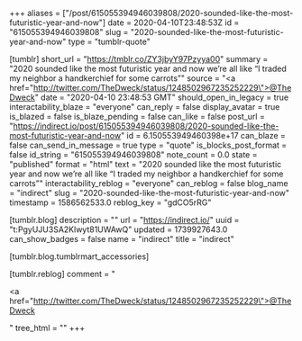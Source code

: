 +++
aliases = ["/post/615055394946039808/2020-sounded-like-the-most-futuristic-year-and-now"]
date = 2020-04-10T23:48:53Z
id = "615055394946039808"
slug = "2020-sounded-like-the-most-futuristic-year-and-now"
type = "tumblr-quote"

[tumblr]
short_url = "https://tmblr.co/ZY3jbyY97Pzyya00"
summary = "2020 sounded like the most futuristic year and now we’re all like “I traded my neighbor a handkerchief for some carrots”"
source = "<a href=\"http://twitter.com/TheDweck/status/1248502967235252229\">@TheDweck</a>"
date = "2020-04-10 23:48:53 GMT"
should_open_in_legacy = true
interactability_blaze = "everyone"
can_reply = false
display_avatar = true
is_blazed = false
is_blaze_pending = false
can_like = false
post_url = "https://indirect.io/post/615055394946039808/2020-sounded-like-the-most-futuristic-year-and-now"
id = 6.150553949460398e+17
can_blaze = false
can_send_in_message = true
type = "quote"
is_blocks_post_format = false
id_string = "615055394946039808"
note_count = 0.0
state = "published"
format = "html"
text = "2020 sounded like the most futuristic year and now we’re all like “I traded my neighbor a handkerchief for some carrots”"
interactability_reblog = "everyone"
can_reblog = false
blog_name = "indirect"
slug = "2020-sounded-like-the-most-futuristic-year-and-now"
timestamp = 1586562533.0
reblog_key = "gdCO5rRG"

[tumblr.blog]
description = ""
url = "https://indirect.io/"
uuid = "t:PgyUJU3SA2Klwyt81UWAwQ"
updated = 1739927643.0
can_show_badges = false
name = "indirect"
title = "indirect"

[tumblr.blog.tumblrmart_accessories]

[tumblr.reblog]
comment = "<p><a href=\"http://twitter.com/TheDweck/status/1248502967235252229\">@TheDweck</a></p>"
tree_html = ""
+++
